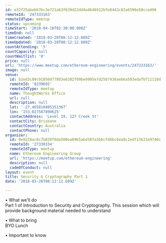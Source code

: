```yaml
---
id: e32f25abebb7bc3e721ab3f639d22dd4a4646912bfe8442c82a6596e58cce406
remoteId: '247333163'
remoteIdType: meetup
status: upcoming
timeStart: '2018-04-18T02:30:00.000Z'
timeEnd: null
timeCreated: '2018-03-28T08:12:12.609Z'
timeUpdated: '2018-03-28T08:12:12.609Z'
countAttending: '5'
countCapacity: null
countWaitlist: '0'
price: null
url: 'https://www.meetup.com/ethereum-engineering/events/247333163/'
image: null
venue:
  id: b2ed3c89c91050d77803e6382f09be9995e7d2567438aeb6a503edafbf11118d
  remoteId: '8239692'
  remoteIdType: meetup
  name: ThoughtWorks Office
  url: null
  description: null
  lat: '-27.465818405151367'
  lon: '153.027587890625'
  contactAddress: 'Level 19, 127 Creek St'
  contactCity: Brisbane
  contactCountry: Australia
  contactPhone: null
organizer:
  id: 0e9228ac8c7b820f0da500ea8965abd38fa3bbcfd8bc6ea8c2edf13621e9740c
  remoteId: '27330334'
  remoteIdType: meetup
  name: Ethereum Engineering Group
  url: 'https://meetup.com/ethereum-engineering'
  description: null
  codeOfConduct: null
layout: event
title: Security & Cryptography Part 1
date: '2018-03-28T08:12:12.609Z'

---
```

<p>• What we'll do<br/>Part 1 of Introduction to Security and Cryptography. This session which will provide background material needed to understand</p> <p>• What to bring<br/>BYO Lunch</p> <p>• Important to know</p>
